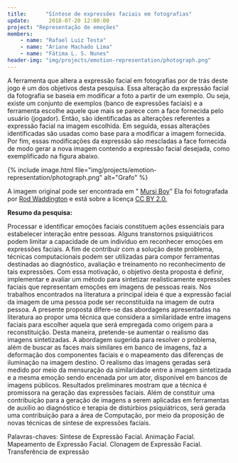 ```yaml
---
title:      "Síntese de expressões faciais em fotografias"
update:      2018-07-20 12:00:00
project: "Representação de emoções"
members:
    - name: "Rafael Luiz Testa"
    - name: "Ariane Machado Lima"
    - name: "Fátima L. S. Nunes"
header-img: "img/projects/emotion-representation/photograph.png"
---
```


A ferramenta que altera a expressão facial em fotografias por de trás deste jogo é um dos objetivos desta pesquisa. Essa alteração da expressão facial da fotografia se baseia em modificar a foto a partir de um exemplo. Ou seja, existe um conjunto de exemplos (banco de expressões faciais) e a ferramenta escolhe aquele que mais se parece com a face fornecida pelo usuário (jogador). Então, são identificadas as alterações referentes a expressão facial na imagem escolhida. Em seguida, essas alterações identificadas são usadas como base para a modificar a imagem fornecida. Por fim, essas modificações da expressão são mescladas a face fornecida de modo gerar a nova imagem contendo a expressão facial desejada, como exemplificado na figura abaixo.

{% include image.html file="img/projects/emotion-representation/photograph.png" alt="Grafo" %}

A imagem original pode ser
encontrada em "
[Mursi Boy](https://flic.kr/p/21KYU3y)" Ela foi fotografada por
[Rod Waddington](https://www.flickr.com/photos/rod_waddington/) e está sobre a licença
[CC BY 2.0.](https://creativecommons.org/licenses/by/2.0/)

**Resumo da pesquisa:**

Processar e identificar emoções faciais constituem ações essenciais para estabelecer interação entre pessoas. Alguns transtornos psiquiátricos podem limitar a capacidade de um indivíduo em reconhecer emoções em expressões faciais. A fim de contribuir com a solução deste problema, técnicas computacionais podem ser utilizadas para compor ferramentas destinadas ao diagnóstico, avaliação e treinamento no reconhecimento de tais expressões. Com essa motivação, o objetivo desta proposta é definir, implementar e avaliar um método para sintetizar realisticamente expressões faciais que representam emoções em imagens de pessoas reais. Nos trabalhos encontrados na literatura a principal ideia é que a expressão facial da imagem de uma pessoa pode ser reconstituída na imagem de outra pessoa. A presente proposta difere-se das abordagens apresentadas na literatura ao propor uma técnica que considera a similaridade entre imagens faciais para escolher aquela que será empregada como origem para a reconstituição. Desta maneira, pretende-se aumentar o realismo das imagens sintetizadas. A abordagem sugerida para resolver o problema, além de buscar as faces mais similares em banco de imagens, faz a deformação dos componentes faciais e o mapeamento das diferenças de iluminação na imagem destino. O realismo das imagens geradas será medido por meio da mensuração da similaridade entre a imagem sintetizada e a mesma emoção sendo encenada por um ator, disponível em bancos de imagens públicos. Resultados preliminares mostram que a técnica é promissora na geração das expressões faciais. Além de constituir uma contribuição para a geração de imagens a serem aplicadas em ferramentas de auxílio ao diagnóstico e terapia de distúrbios psiquiátricos, será gerada uma contribuição para a área de Computação, por meio da proposição de novas técnicas de síntese de expressões faciais.

Palavras-chaves: Síntese de Expressão Facial. Animação Facial. Mapeamento de Expressão Facial. Clonagem de Expressão Facial. Transferência de expressão